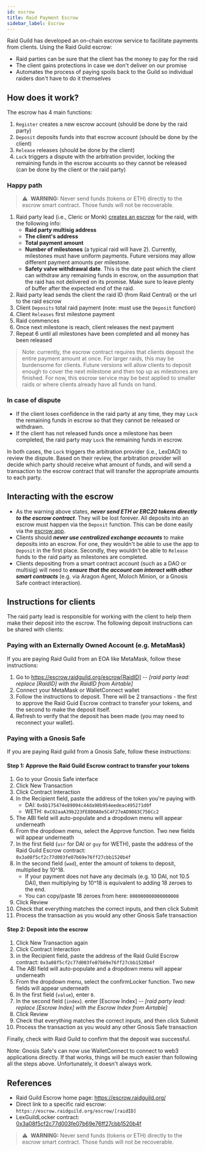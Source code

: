 ```yaml
---
id: escrow
title: Raid Payment Escrow
sidebar_label: Escrow
---
```


Raid Guild has developed an on-chain escrow service to facilitate payments from clients. Using the Raid Guild escrow:

-   Raid parties can be sure that the client has the money to pay for the raid
-   The client gains protections in case we don't deliver on our promise
-   Automates the process of paying spoils back to the Guild so individual raiders don't have to do it themselves

## How does it work?

The escrow has 4 main functions:

1. `Register` creates a new escrow account (should be done by the raid party)
2. `Deposit` deposits funds into that escrow account (should be done by the client)
3. `Release` releases (should be done by the client)
4. `Lock` triggers a dispute with the arbitration provider, locking the remaining funds in the escrow accounts so they cannot be released (can be done by the client or the raid party)

### Happy path

> :warning:&nbsp; **WARNING:** Never send funds (tokens or ETH) directly to the escrow smart contract. Those funds will not be recoverable.

1. Raid party lead (i.e., <span id='monk'>Cleric</span> or <span id='monk'>Monk</span>) [creates an escrow](https://escrow.raidguild.org/) for the raid, with the following info:
    - **Raid party multisig address**
    - **The client's address**
    - **Total payment amount**
    - **Number of milestones** (a typical raid will have 2). Currently, milestones must have uniform payments. Future versions may allow different payment amounts per milestone.
    - **Safety valve withdrawal date**. This is the date past which the client can withdraw any remaining funds in escrow, on the assumption that the raid has not delivered on its promise. Make sure to leave plenty of buffer after the expected end of the raid.
2. Raid party lead sends the client the raid ID (from Raid Central) or the url to the raid escrow
3. Client `Deposits` total raid payment (note: must use the `Deposit` function)
4. Client `Releases` first milestone payment
5. Raid commences
6. Once next milestone is reach, client releases the next payment
7. Repeat 6 until all milestones have been completed and all money has been released

> Note: currently, the escrow contract requires that clients deposit the entire payment amount at once. For larger raids, this may be burdensome for clients. Future versions will allow clients to deposit enough to cover the next milestone and then top up as milestones are finished. For now, this escrow service may be best applied to smaller raids or where clients already have all funds on hand.

### In case of dispute

-   If the client loses confidence in the raid party at any time, they may `Lock` the remaining funds in escrow so that they cannot be released or withdrawn.
-   If the client has not released funds once a milestone has been completed, the raid party may `Lock` the remaining funds in escrow.

In both cases, the `Lock` triggers the arbitration provider (i.e., LexDAO) to review the dispute. Based on their review, the arbitration provider will decide which party should receive what amount of funds, and will send a transaction to the escrow contract that will transfer the appropriate amounts to each party.

## Interacting with the escrow

-   As the warning above states, **_never send ETH or ERC20 tokens directly to the escrow contract_**. They will be lost forever. All deposits into an escrow must happen via the `Deposit` function. This can be done easily via the [escrow app](https://escrow.raidguild.org/).
-   Clients should **_never use centralized exchange accounts_** to make deposits into an escrow. For one, they wouldn't be able to use the app to `Deposit` in the first place. Secondly, they wouldn't be able to `Release` funds to the raid party as milestones are completed.
-   Clients depositing from a smart contract account (such as a DAO or multisig) will need to **_ensure that the account can interact with other smart contracts_** (e.g. via Aragon Agent, Moloch Minion, or a Gnosis Safe contract interaction).

## Instructions for clients
The raid party lead is responsible for working with the client to help them make their deposit into the escrow. The following deposit instructions can be shared with clients:

### Paying with an Externally Owned Account (e.g. MetaMask)
If you are paying Raid Guild from an EOA like MetaMask, follow these instructions:

1. Go to https://escrow.raidguild.org/escrow[RaidID] -- _[raid party lead: replace [RaidID] with the RaidID from Airtable]_
2. Connect your MetaMask or WalletConnect wallet
3. Follow the instructions to deposit. There will be 2 transactions - the first to approve the Raid Guid Escrow contract to transfer your tokens, and the second to make the deposit itself.
4. Refresh to verify that the deposit has been made (you may need to reconnect your wallet).

### Paying with a Gnosis Safe
If you are paying Raid guild from a Gnosis Safe, follow these instructions:

#### Step 1: Approve the Raid Guild Escrow contract to transfer your tokens
1. Go to your Gnosis Safe interface
2. Click New Transaction
3. Click Contract Interaction
4. In the Recipient field, paste the address of the token you're paying with
    - DAI: `0x6b175474e89094c44da98b954eedeac495271d0f`
    - WETH: `0xC02aaA39b223FE8D0A0e5C4F27eAD9083C756Cc2`
5. The ABI field will auto-populate and a dropdown menu will appear underneath
6. From the dropdown menu, select the Approve function. Two new fields will appear underneath
7. In the first field (`usr` for DAI or `guy` for WETH), paste the address of the Raid Guild Escrow contract: `0x3a08f5cf2c77d003fe07b69e76ff27cbb1520b4f`
8. In the second field (`wad`), enter the amount of tokens to deposit, multiplied by 10^18.
    - If your payment does not have any decimals (e.g. 10 DAI, not 10.5 DAI), then multiplying by 10^18 is equivalent to adding 18 zeroes to the end.
    - You can copy/paste 18 zeroes from here: `000000000000000000`
9. Click Review
10. Check that everything matches the correct inputs, and then click Submit
11. Process the transaction as you would any other Gnosis Safe transaction

#### Step 2: Deposit into the escrow
1. Click New Transaction again
2. Click Contract Interaction
3. in the Recipient field, paste the address of the Raid Guild Escrow contract: `0x3a08f5cf2c77d003fe07b69e76ff27cbb1520b4f`
4. The ABI field will auto-populate and a dropdown menu will appear underneath
5. From the dropdown menu, select the confirmLocker function. Two new fields will appear underneath
6. In the first field (`value`), enter `0`.
7. In the second field (`index`). enter [Escrow Index] -- _[raid party lead: replace [Escrow Index] with the Escrow Index from Airtable]_
8. Click Review
9. Check that everything matches the correct inputs, and then click Submit
10. Process the transaction as you would any other Gnosis Safe transaction

Finally, check with Raid Guild to confirm that the deposit was successful.

Note: Gnosis Safe's can now use WalletConnect to connect to web3 applications directly. If that works, things will be much easier than following all the steps above. Unfortunately, it doesn't always work.

## References

-   Raid Guild Escrow home page: https://escrow.raidguild.org/
-   Direct link to a specific raid escrow: `https://escrow.raidguild.org/escrow/[raidID]`
-   LexGuildLocker contract: [0x3a08f5cf2c77d003fe07b69e76ff27cbb1520b4f](https://etherscan.io/address/0x3a08f5cf2c77d003fe07b69e76ff27cbb1520b4f#code)

> :warning:&nbsp; **WARNING:** Never send funds (tokens or ETH) directly to the escrow smart contract. Those funds will not be recoverable.
